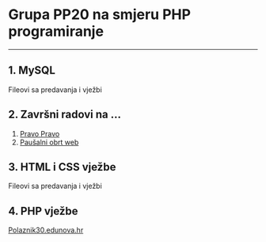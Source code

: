 <h1>Grupa PP20 na smjeru PHP programiranje</h1>
<hr>
<h2>1. MySQL</h2>
<p>Fileovi sa predavanja i vježbi</p>

<h2>2. Završni radovi na ...</h2>
<ol>
  <li><a href="https://www.delaga.hr" target="_blank">Pravo Pravo</a>  <br></li>
  <li><a href="https://pp20.delaga.hr" target="_blank">Paušalni obrt web </a></li>
</ol>
<h2>3. HTML i CSS vježbe</h2>
<p>Fileovi sa predavanja i vježbi</p>
<h2>4. PHP vježbe</h2>
	<a href="https://polaznik30.edunova.hr" target="_blank">Polaznik30.edunova.hr</a>
